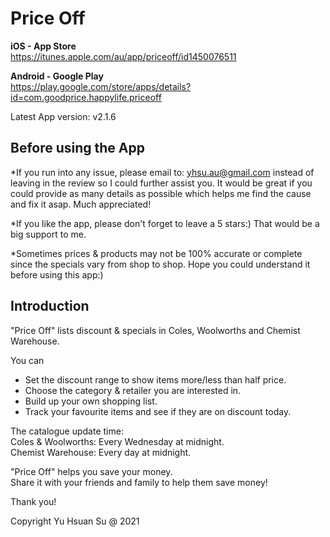 # Price Off

**iOS - App Store**  
https://itunes.apple.com/au/app/priceoff/id1450076511

**Android - Google Play**  
https://play.google.com/store/apps/details?id=com.goodprice.happylife.priceoff

Latest App version: v2.1.6 

## Before using the App
*If you run into any issue, please email to: yhsu.au@gmail.com instead of leaving in the review so I could further assist you. It would be great if you could provide as many details as possible which helps me find the cause and fix it asap. Much appreciated!  

*If you like the app, please don't forget to leave a 5 stars:) That would be a big support to me.  

*Sometimes prices & products may not be 100% accurate or complete since the specials vary from shop to shop. Hope you could understand it before using this app:)  

## Introduction
"Price Off" lists discount & specials in Coles, Woolworths and Chemist Warehouse.  

You can  
  - Set the discount range to show items more/less than half price.
  - Choose the category & retailer you are interested in.
  - Build up your own shopping list.
  - Track your favourite items and see if they are on discount today.

The catalogue update time:  
Coles & Woolworths: Every Wednesday at midnight.  
Chemist Warehouse: Every day at midnight.

"Price Off" helps you save your money.  
Share it with your friends and family to help them save money!  

Thank you!  

Copyright Yu Hsuan Su @ 2021
